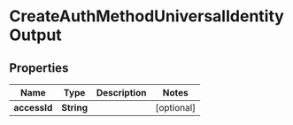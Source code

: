 

# CreateAuthMethodUniversalIdentityOutput


## Properties

Name | Type | Description | Notes
------------ | ------------- | ------------- | -------------
**accessId** | **String** |  |  [optional]



